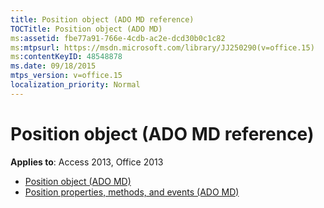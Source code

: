 ```yaml
---
title: Position object (ADO MD reference)
TOCTitle: Position object (ADO MD)
ms:assetid: fbe77a91-766e-4cdb-ac2e-dcd30b0c1c82
ms:mtpsurl: https://msdn.microsoft.com/library/JJ250290(v=office.15)
ms:contentKeyID: 48548878
ms.date: 09/18/2015
mtps_version: v=office.15
localization_priority: Normal
---
```


# Position object (ADO MD reference)

**Applies to**: Access 2013, Office 2013

- [Position object (ADO MD)](position-object-ado-md.md)
- [Position properties, methods, and events (ADO MD)](position-properties-methods-and-events-ado-md.md)

